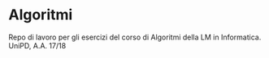 # Algoritmi

Repo di lavoro per gli esercizi del corso di Algoritmi della LM in Informatica.
UniPD, A.A. 17/18
